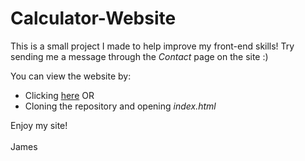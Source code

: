 # Calculator-Website

This is a small project I made to help improve my front-end skills!
Try sending me a message through the *Contact* page on the site :) <br />

You can view the website by: <br />
- Clicking [here](https://jamesgraham0.github.io/Calculator-Website/index.html)
OR <br />
- Cloning the repository and opening *index.html* <br />

Enjoy my site! <br />
<br />
James
